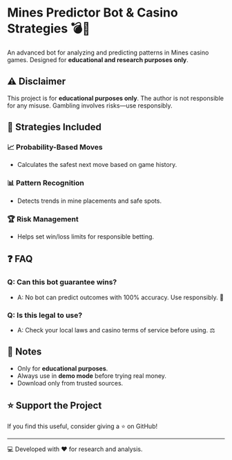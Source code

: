 # Mines Predictor Bot & Casino Strategies 💣🎰

An advanced bot for analyzing and predicting patterns in Mines casino games. Designed for **educational and research purposes only**.

## ⚠️ Disclaimer
This project is for **educational purposes only**. The author is not responsible for any misuse. Gambling involves risks—use responsibly.

## 🎯 Strategies Included

### 📈 Probability-Based Moves
- Calculates the safest next move based on game history.

### 📊 Pattern Recognition
- Detects trends in mine placements and safe spots.

### 🏆 Risk Management
- Helps set win/loss limits for responsible betting.

## ❓ FAQ

### Q: Can this bot guarantee wins?
- A: No bot can predict outcomes with 100% accuracy. Use responsibly. 🚧

### Q: Is this legal to use?
- A: Check your local laws and casino terms of service before using. ⚖️

## 📌 Notes

- Only for **educational purposes**.
- Always use in **demo mode** before trying real money.
- Download only from trusted sources.

## ⭐ Support the Project

If you find this useful, consider giving a ⭐ on GitHub!

---

💻 Developed with ❤️ for research and analysis.